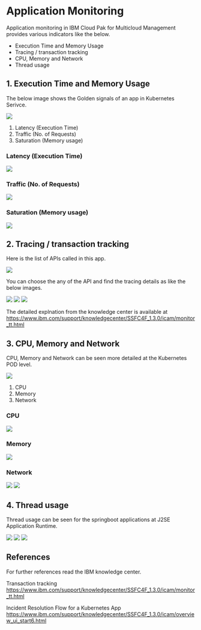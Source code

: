 # Application Monitoring

Application monitoring in IBM Cloud Pak for Multicloud Management provides various indicators like the below.

- Execution Time and Memory Usage
- Tracing / transaction tracking
- CPU, Memory and Network
- Thread usage


## 1. Execution Time and Memory Usage

The below image shows the Golden signals of an app in Kubernetes Serivce.

<img src="images/01-home.png" bordercolor=green>

1. Latency (Execution Time)
2. Traffic (No. of Requests)
3. Saturation (Memory usage)

### Latency (Execution Time)

<img src="images/02-latency.png" bordercolor=green>

### Traffic (No. of Requests)

<img src="images/03-traffic.png" bordercolor=green>

### Saturation (Memory usage)

<img src="images/04-saturation.png" bordercolor=green>


## 2. Tracing / transaction tracking

Here is the list of APIs called in this app.

<img src="images/05-api-calls.png" bordercolor=green>

You can choose the any of the API and find the tracing details as like the below images.

<img src="images/06-trace1.png" bordercolor=green>
<img src="images/07-trace2.png" bordercolor=green>
<img src="images/08-trace3.png" bordercolor=green>

The detailed explnation from the knowledge center is available at https://www.ibm.com/support/knowledgecenter/SSFC4F_1.3.0/icam/monitor_tt.html


## 3. CPU, Memory and Network

CPU, Memory and Network can be seen more detailed at the Kubernetes POD level.

<img src="images/09-pod.png" bordercolor=green>

1. CPU
2. Memory
3. Network

### CPU

<img src="images/10-cpu.png" bordercolor=green>

### Memory

<img src="images/11-memory.png" bordercolor=green>

### Network

<img src="images/12-network1.png" bordercolor=green>


<img src="images/13-cpu-memory.png" bordercolor=green>


## 4. Thread usage

Thread usage can be seen for the springboot applications at J2SE Application Runtime.

<img src="images/14-standalone-app-home.png" bordercolor=green>

<img src="images/15-standalone-app-home2.png" bordercolor=green>

<img src="images/16-standalone-app-thread.png" bordercolor=green>


## References

For further references read the IBM knowledge center.

Transaction tracking
https://www.ibm.com/support/knowledgecenter/SSFC4F_1.3.0/icam/monitor_tt.html

Incident Resolution Flow for a Kubernetes App
https://www.ibm.com/support/knowledgecenter/SSFC4F_1.3.0/icam/overview_ui_start6.html